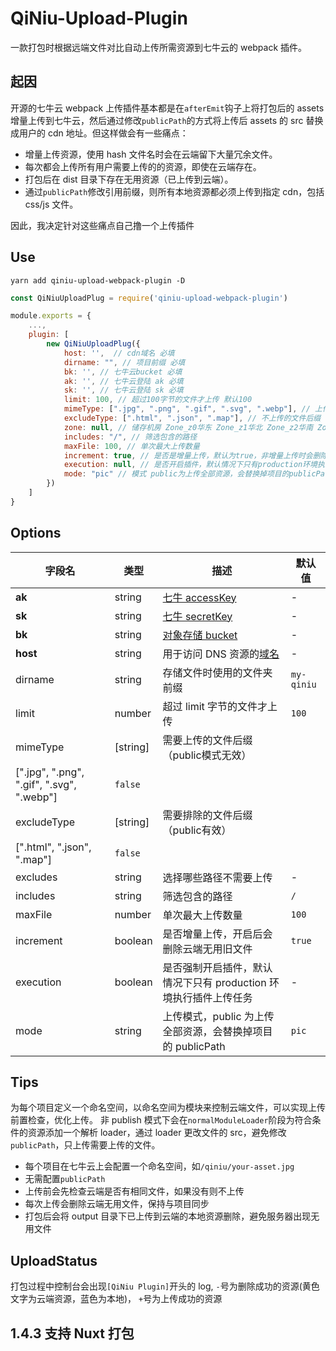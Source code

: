# QiNiu-Upload-Plugin

一款打包时根据远端文件对比自动上传所需资源到七牛云的 webpack 插件。

## 起因

开源的七牛云 webpack 上传插件基本都是在`afterEmit`钩子上将打包后的 assets 增量上传到七牛云，然后通过修改`publicPath`的方式将上传后 assets 的 src 替换成用户的 cdn 地址。但这样做会有一些痛点：

- 增量上传资源，使用 hash 文件名时会在云端留下大量冗余文件。
- 每次都会上传所有用户需要上传的的资源，即使在云端存在。
- 打包后在 dist 目录下存在无用资源（已上传到云端）。
- 通过`publicPath`修改引用前缀，则所有本地资源都必须上传到指定 cdn，包括 css/js 文件。

因此，我决定针对这些痛点自己撸一个上传插件

## Use

```base
yarn add qiniu-upload-webpack-plugin -D
```

```js
const QiNiuUploadPlug = require('qiniu-upload-webpack-plugin')

module.exports = {
    ...,
    plugin: [
        new QiNiuUploadPlug({
            host: '',  // cdn域名 必填
            dirname: "", // 项目前缀 必填
            bk: '', // 七牛云bucket 必填
            ak: '', // 七牛云登陆 ak 必填
            sk: '', // 七牛云登陆 sk 必填
            limit: 100, // 超过100字节的文件才上传 默认100
            mimeType: [".jpg", ".png", ".gif", ".svg", ".webp"], // 上传的文件后缀（public模式无效）
            excludeType: [".html", ".json", ".map"], // 不上传的文件后缀
            zone: null, // 储存机房 Zone_z0华东 Zone_z1华北 Zone_z2华南 Zone_na0北美
            includes: "/", // 筛选包含的路径
            maxFile: 100, // 单次最大上传数量
            increment: true, // 是否是增量上传，默认为true，非增量上传时会删除云端dirname下旧的无用文件
            execution: null, // 是否开启插件，默认情况下只有production环境执行插件上传任务
            mode: "pic" // 模式 public为上传全部资源，会替换掉项目的publicPath
        })
    ]
}

```

## Options

| 字段名    | 类型     | 描述                                                                                                        | 默认值                                    |
| --------- | -------- | ----------------------------------------------------------------------------------------------------------- | ----------------------------------------- |
| **ak**    | string   | [七牛 accessKey](https://developer.qiniu.com/kodo/manual/3978/the-basic-concept)                            | -                                         |
| **sk**    | string   | [七牛 secretKey](https://developer.qiniu.com/kodo/manual/3978/the-basic-concept)                            | -                                         |
| **bk**    | string   | [对象存储 bucket](https://developer.qiniu.com/kodo/manual/1728/buckets)                                     | -                                         |
| **host**  | string   | 用于访问 DNS 资源的[域名](https://developer.qiniu.com/kodo/kb/5859/domain-name-to-access-the-storage-space) | -                                         |
| dirname   | string   | 存储文件时使用的文件夹前缀                                                                                  | `my-qiniu`                                |
| limit     | number   | 超过 limit 字节的文件才上传                                                                                 | `100`                                     |
| mimeType  | [string] | 需要上传的文件后缀 （public模式无效）
| [".jpg", ".png", ".gif", ".svg", ".webp"] | `false` |
| excludeType  | [string] | 需要排除的文件后缀 （public有效）
| [".html", ".json", ".map"] | `false` |
| excludes  | string   | 选择哪些路径不需要上传                                                                                      | -                                         |
| includes  | string   | 筛选包含的路径                                                                                              | `/`                                       |
| maxFile   | number   | 单次最大上传数量                                                                                            | `100`                                     |
| increment | boolean  | 是否增量上传，开启后会删除云端无用旧文件                                                                    | `true`                                    |
| execution | boolean  | 是否强制开启插件，默认情况下只有 production 环境执行插件上传任务                                            | -                                         |
| mode      | string   | 上传模式，public 为上传全部资源，会替换掉项目的 publicPath                                                  | `pic`                                     |

## Tips

为每个项目定义一个命名空间，以命名空间为模块来控制云端文件，可以实现上传前置检查，优化上传。
非 publish 模式下会在`normalModuleLoader`阶段为符合条件的资源添加一个解析 loader，通过 loader 更改文件的 src，避免修改`publicPath`，只上传需要上传的文件。

- 每个项目在七牛云上会配置一个命名空间，如`/qiniu/your-asset.jpg`
- 无需配置`publicPath`
- 上传前会先检查云端是否有相同文件，如果没有则不上传
- 每次上传会删除云端无用文件，保持与项目同步
- 打包后会将 output 目录下已上传到云端的本地资源删除，避免服务器出现无用文件

## UploadStatus

打包过程中控制台会出现`[QiNiu Plugin]`开头的 log,
`-`号为删除成功的资源(黄色文字为云端资源，蓝色为本地)， `+`号为上传成功的资源

## 1.4.3 支持 Nuxt 打包
